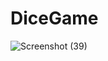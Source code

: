 # DiceGame


![Screenshot (39)](https://user-images.githubusercontent.com/85561210/151018087-0aa82c37-7583-482f-b0a6-a6a042941dbf.png)
